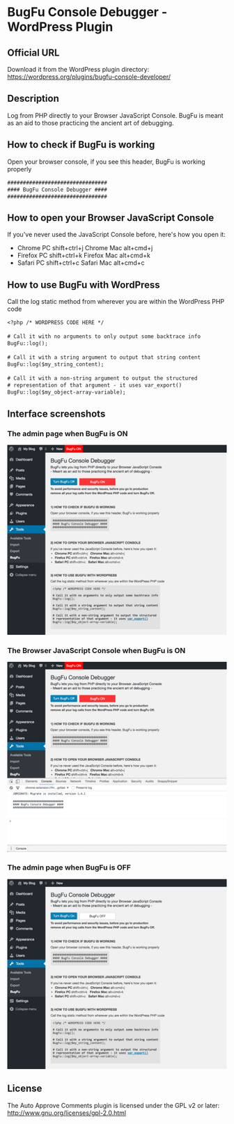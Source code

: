 # BugFu Console Debugger - WordPress Plugin

## Official URL
Download it from the WordPress plugin directory:  
https://wordpress.org/plugins/bugfu-console-developer/

## Description
Log from PHP directly to your Browser JavaScript Console. BugFu is meant as an aid to those practicing the ancient art of debugging.

## How to check if BugFu is working
Open your browser console, if you see this header, BugFu is working properly
```
################################
#### BugFu Console Debugger ####
################################
```

## How to open your Browser JavaScript Console
If you've never used the JavaScript Console before, here's how you open it:
* Chrome PC shift+ctrl+j   Chrome Mac alt+cmd+j
* Firefox PC shift+ctrl+k   Firefox Mac alt+cmd+k
* Safari PC shift+ctrl+c   Safari Mac alt+cmd+c

## How to use BugFu with WordPress
Call the log static method from wherever you are within the WordPress PHP code
```
<?php /* WORDPRESS CODE HERE */

# Call it with no arguments to only output some backtrace info
BugFu::log();

# Call it with a string argument to output that string content
BugFu::log($my_string_content);

# Call it with a non-string argument to output the structured
# representation of that argument - it uses var_export() 
BugFu::log($my_object-array-variable);
```

## Interface screenshots

### The admin page when BugFu is ON  
![The admin page when BugFu is ON](screenshot-1.jpg)

### The Browser JavaScript Console when BugFu is ON  
![The Browser JavaScript Console when BugFu is ON](screenshot-2.jpg)

### The admin page when BugFu is OFF  
![The admin page when BugFu is OFF](screenshot-3.jpg)


## License
The Auto Approve Comments plugin is licensed under the GPL v2 or later:  
http://www.gnu.org/licenses/gpl-2.0.html

